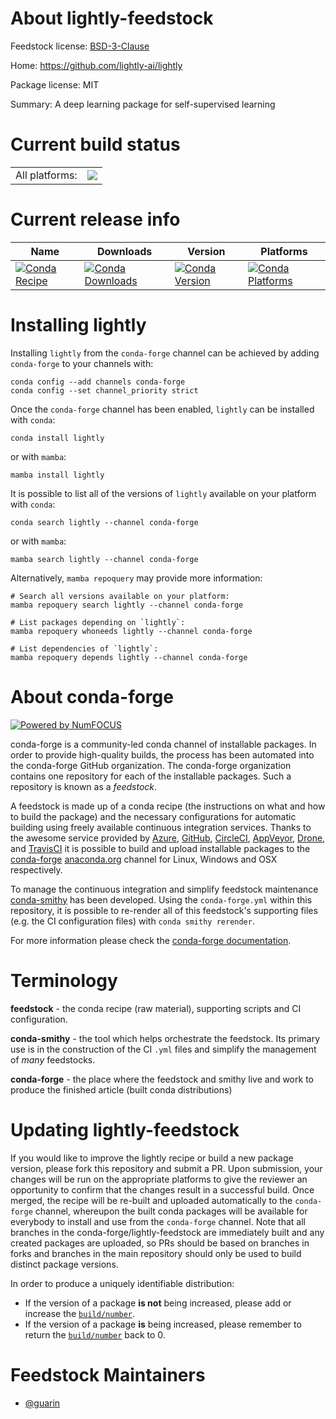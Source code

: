 About lightly-feedstock
=======================

Feedstock license: [BSD-3-Clause](https://github.com/conda-forge/lightly-feedstock/blob/main/LICENSE.txt)

Home: https://github.com/lightly-ai/lightly

Package license: MIT

Summary: A deep learning package for self-supervised learning

Current build status
====================


<table><tr><td>All platforms:</td>
    <td>
      <a href="https://dev.azure.com/conda-forge/feedstock-builds/_build/latest?definitionId=20428&branchName=main">
        <img src="https://dev.azure.com/conda-forge/feedstock-builds/_apis/build/status/lightly-feedstock?branchName=main">
      </a>
    </td>
  </tr>
</table>

Current release info
====================

| Name | Downloads | Version | Platforms |
| --- | --- | --- | --- |
| [![Conda Recipe](https://img.shields.io/badge/recipe-lightly-green.svg)](https://anaconda.org/conda-forge/lightly) | [![Conda Downloads](https://img.shields.io/conda/dn/conda-forge/lightly.svg)](https://anaconda.org/conda-forge/lightly) | [![Conda Version](https://img.shields.io/conda/vn/conda-forge/lightly.svg)](https://anaconda.org/conda-forge/lightly) | [![Conda Platforms](https://img.shields.io/conda/pn/conda-forge/lightly.svg)](https://anaconda.org/conda-forge/lightly) |

Installing lightly
==================

Installing `lightly` from the `conda-forge` channel can be achieved by adding `conda-forge` to your channels with:

```
conda config --add channels conda-forge
conda config --set channel_priority strict
```

Once the `conda-forge` channel has been enabled, `lightly` can be installed with `conda`:

```
conda install lightly
```

or with `mamba`:

```
mamba install lightly
```

It is possible to list all of the versions of `lightly` available on your platform with `conda`:

```
conda search lightly --channel conda-forge
```

or with `mamba`:

```
mamba search lightly --channel conda-forge
```

Alternatively, `mamba repoquery` may provide more information:

```
# Search all versions available on your platform:
mamba repoquery search lightly --channel conda-forge

# List packages depending on `lightly`:
mamba repoquery whoneeds lightly --channel conda-forge

# List dependencies of `lightly`:
mamba repoquery depends lightly --channel conda-forge
```


About conda-forge
=================

[![Powered by
NumFOCUS](https://img.shields.io/badge/powered%20by-NumFOCUS-orange.svg?style=flat&colorA=E1523D&colorB=007D8A)](https://numfocus.org)

conda-forge is a community-led conda channel of installable packages.
In order to provide high-quality builds, the process has been automated into the
conda-forge GitHub organization. The conda-forge organization contains one repository
for each of the installable packages. Such a repository is known as a *feedstock*.

A feedstock is made up of a conda recipe (the instructions on what and how to build
the package) and the necessary configurations for automatic building using freely
available continuous integration services. Thanks to the awesome service provided by
[Azure](https://azure.microsoft.com/en-us/services/devops/), [GitHub](https://github.com/),
[CircleCI](https://circleci.com/), [AppVeyor](https://www.appveyor.com/),
[Drone](https://cloud.drone.io/welcome), and [TravisCI](https://travis-ci.com/)
it is possible to build and upload installable packages to the
[conda-forge](https://anaconda.org/conda-forge) [anaconda.org](https://anaconda.org/)
channel for Linux, Windows and OSX respectively.

To manage the continuous integration and simplify feedstock maintenance
[conda-smithy](https://github.com/conda-forge/conda-smithy) has been developed.
Using the ``conda-forge.yml`` within this repository, it is possible to re-render all of
this feedstock's supporting files (e.g. the CI configuration files) with ``conda smithy rerender``.

For more information please check the [conda-forge documentation](https://conda-forge.org/docs/).

Terminology
===========

**feedstock** - the conda recipe (raw material), supporting scripts and CI configuration.

**conda-smithy** - the tool which helps orchestrate the feedstock.
                   Its primary use is in the construction of the CI ``.yml`` files
                   and simplify the management of *many* feedstocks.

**conda-forge** - the place where the feedstock and smithy live and work to
                  produce the finished article (built conda distributions)


Updating lightly-feedstock
==========================

If you would like to improve the lightly recipe or build a new
package version, please fork this repository and submit a PR. Upon submission,
your changes will be run on the appropriate platforms to give the reviewer an
opportunity to confirm that the changes result in a successful build. Once
merged, the recipe will be re-built and uploaded automatically to the
`conda-forge` channel, whereupon the built conda packages will be available for
everybody to install and use from the `conda-forge` channel.
Note that all branches in the conda-forge/lightly-feedstock are
immediately built and any created packages are uploaded, so PRs should be based
on branches in forks and branches in the main repository should only be used to
build distinct package versions.

In order to produce a uniquely identifiable distribution:
 * If the version of a package **is not** being increased, please add or increase
   the [``build/number``](https://docs.conda.io/projects/conda-build/en/latest/resources/define-metadata.html#build-number-and-string).
 * If the version of a package **is** being increased, please remember to return
   the [``build/number``](https://docs.conda.io/projects/conda-build/en/latest/resources/define-metadata.html#build-number-and-string)
   back to 0.

Feedstock Maintainers
=====================

* [@guarin](https://github.com/guarin/)


<!-- dummy commit to enable rerendering -->

